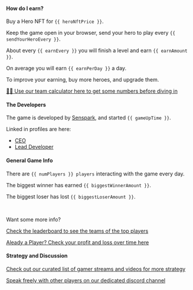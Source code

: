 #### How do I earn?

Buy a Hero NFT for `{{ heroNftPrice }}`.

Keep the game open in your browser, send your hero to play every `{{ sendYourHeroEvery }}`.

About every `{{ earnEvery }}` you will finish a level and earn `{{ earnAmount }}`.

On average you will earn `{{ earnPerDay }}` a day.

To improve your earning, buy more heroes, and upgrade them.

[🙋‍♂️ Use our team calculator here to get some numbers before diving in](/plugin/bombcrypto/team)

#### The Developers

The game is developed by [Senspark](https://whitepaper.bombcrypto.io/team), and started `{{ gameUpTime }}`.

Linked in profiles are here:

- [CEO](https://www.linkedin.com/in/lam-ho-317041231/)
- [Lead Developer](https://www.linkedin.com/in/hai-hoang-799348125/)

#### General Game Info

There are `{{ numPlayers }} players` interacting with the game every day.

The biggest winner has earned `{{ biggestWinnerAmount }}`. 

The biggest loser has lost `{{ biggestLoserAmount }}`.

&nbsp;

Want some more info?

[Check the leaderboard to see the teams of the top players](/plugin/bombcrypto/leaderboard)

[Aleady a Player? Check your profit and loss over time here](/plugin/bombcrypto/pnl)

#### Strategy and Discussion

[Check out our curated list of gamer streams and videos for more strategy](/plugin/bombcrypto/media)

[Speak freely with other players on our dedicated discord channel](https://discord.com/channels/872614458244104212/892687629554950174)
